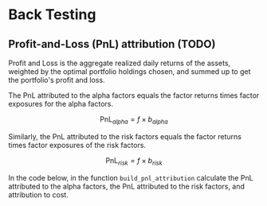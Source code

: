 # Back Testing

## Profit-and-Loss (PnL) attribution (TODO)

Profit and Loss is the aggregate realized daily returns of the assets, weighted by the optimal portfolio holdings chosen, and summed up to get the portfolio's profit and loss.

The PnL attributed to the alpha factors equals the factor returns times factor exposures for the alpha factors.  

$$
\mbox{PnL}_{alpha}= f \times b_{alpha}
$$

Similarly, the PnL attributed to the risk factors equals the factor returns times factor exposures of the risk factors.

$$
\mbox{PnL}_{risk} = f \times b_{risk}
$$

In the code below, in the function `build_pnl_attribution` calculate the PnL attributed to the alpha factors, the PnL attributed to the risk factors, and attribution to cost. 
